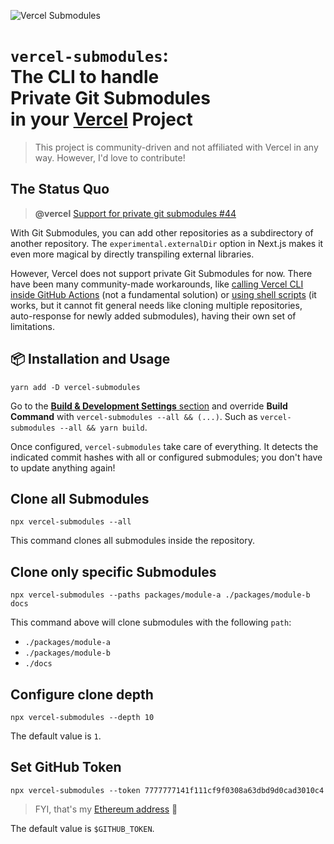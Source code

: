 ![Vercel Submodules](./vercel-submodules.svg)

<h1>
  <code>vercel-submodules</code>: <br />
  The CLI to handle <br />
  <strong>Private Git Submodules</strong> <br />
  in your <strong>
    <a href='https://vercel.com/home'>Vercel</a> Project
  </strong>
</h1>

> This project is community-driven and not affiliated with Vercel in any way. However, I'd love to contribute!

## The Status Quo

> **@vercel** [Support for private git submodules #44](https://github.com/orgs/vercel/discussions/44)

With Git Submodules, you can add other repositories as a subdirectory of another repository. The `experimental.externalDir` option in Next.js makes it even more magical by directly transpiling external libraries.

However, Vercel does not support private Git Submodules for now. There have been many community-made workarounds, like [calling Vercel CLI inside GitHub Actions](https://github.com/vercel/community/discussions/44#discussioncomment-22319) (not a fundamental solution) or [using shell scripts](https://github.com/beeinger/vercel-private-submodule) (it works, but it cannot fit general needs like cloning multiple repositories, auto-response for newly added submodules), having their own set of limitations.

## 📦 Installation and Usage

```
yarn add -D vercel-submodules
```

Go to the [**Build & Development Settings** section](https://vercel.com/docs/concepts/deployments/configure-a-build#build-and-development-settings) and override **Build Command** with `vercel-submodules --all && (...)`. Such as `vercel-submodules --all && yarn build`.

Once configured, `vercel-submodules` take care of everything. It detects the indicated commit hashes with all or configured submodules; you don't have to update anything again!

## Clone all Submodules

```
npx vercel-submodules --all
```

This command clones all submodules inside the repository.

## Clone only specific Submodules

```
npx vercel-submodules --paths packages/module-a ./packages/module-b docs
```

This command above will clone submodules with the following `path`:

- `./packages/module-a`
- `./packages/module-b`
- `./docs`

## Configure clone depth

```
npx vercel-submodules --depth 10
```

The default value is `1`.

## Set GitHub Token

```
npx vercel-submodules --token 7777777141f111cf9f0308a63dbd9d0cad3010c4
```

> FYI, that's my [Ethereum address](https://etherscan.io/enslookup-search?search=junhoyeo.eth) 💎

The default value is `$GITHUB_TOKEN`.
